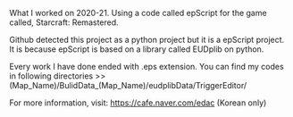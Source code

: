 What I worked on 2020-21.
Using a code called epScript for the game called, Starcraft: Remastered.

Github detected this project as a python project but it is a epScript project.
It is because epScript is based on a library called EUDplib on python.

Every work I have done ended with .eps extension.
You can find my codes in following directories >>  (Map_Name)/BulidData_(Map_Name)/eudplibData/TriggerEditor/

For more information, visit:
https://cafe.naver.com/edac (Korean only)
